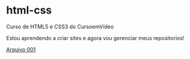 # html-css
 Curso de HTML5 e CSS3 do CursoemVídeo

Estou aprendendo a criar sites e agora vou gerenciar meus repositorios!

<a href="https://danielgaiguer.github.io/html-css/exercícios/ex001/index.html">Arquivo 001 </a>